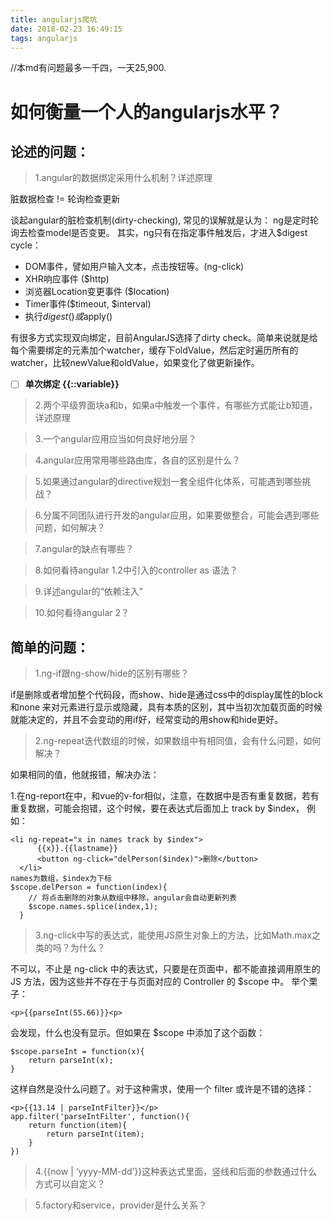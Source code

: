 ```yaml
---
title: angularjs爬坑
date: 2018-02-23 16:49:15
tags: angularjs
---
```


//本md有问题最多一千四，一天25,900.

# 如何衡量一个人的angularjs水平？
## 论述的问题：
>1.angular的数据绑定采用什么机制？详述原理

脏数据检查 != 轮询检查更新

谈起angular的脏检查机制(dirty-checking), 常见的误解就是认为： 
ng是定时轮询去检查model是否变更。
其实，ng只有在指定事件触发后，才进入$digest cycle：

- DOM事件，譬如用户输入文本，点击按钮等。(ng-click)
- XHR响应事件 ($http)
- 浏览器Location变更事件 ($location)
- Timer事件($timeout, $interval)
- 执行$digest()或$apply()

有很多方式实现双向绑定，目前AngularJS选择了dirty check。简单来说就是给每个需要绑定的元素加个watcher，缓存下oldValue，然后定时遍历所有的watcher，比较newValue和oldValue，如果变化了做更新操作。

- [ ] **单次绑定  {{::variable}}**

>2.两个平级界面块a和b，如果a中触发一个事件，有哪些方式能让b知道，详述原理

>3.一个angular应用应当如何良好地分层？

>4.angular应用常用哪些路由库，各自的区别是什么？

>5.如果通过angular的directive规划一套全组件化体系，可能遇到哪些挑战？

>6.分属不同团队进行开发的angular应用，如果要做整合，可能会遇到哪些问题，如何解决？

>7.angular的缺点有哪些？

>8.如何看待angular 1.2中引入的controller as 语法？

>9.详述angular的“依赖注入”

>10.如何看待angular 2？
## 简单的问题：
>1.ng-if跟ng-show/hide的区别有哪些？

if是删除或者增加整个代码段，而show、hide是通过css中的display属性的block和none
来对元素进行显示或隐藏，具有本质的区别，其中当初次加载页面的时候就能决定的，并且不会变动的用if好，经常变动的用show和hide更好。

>2.ng-repeat迭代数组的时候，如果数组中有相同值，会有什么问题，如何解决？

如果相同的值，他就报错，解决办法：

1.在ng-report在中，和vue的v-for相似，注意，在数据中是否有重复数据，若有重复数据，可能会抱错，这个时候，要在表达式后面加上 track by $index，
例如：


```
<li ng-repeat="x in names track by $index">
      {{x}}.{{lastname}} 
      <button ng-click="delPerson($index)">删除</button> 
  </li> 
names为数组，$index为下标
$scope.delPerson = function(index){
    // 将点击删除的对象从数组中移除，angular会自动更新列表
    $scope.names.splice(index,1);            
  }
```


>3.ng-click中写的表达式，能使用JS原生对象上的方法，比如Math.max之类的吗？为什么？

不可以，不止是 ng-click 中的表达式，只要是在页面中，都不能直接调用原生的 JS 方法，因为这些并不存在于与页面对应的 Controller 的 $scope 中。
举个栗子：

```
<p>{{parseInt(55.66)}}<p>
```

会发现，什么也没有显示。但如果在 $scope 中添加了这个函数：

```
$scope.parseInt = function(x){
    return parseInt(x);
}
```

这样自然是没什么问题了。对于这种需求，使用一个 filter 或许是不错的选择：

```
<p>{{13.14 | parseIntFilter}}</p>
app.filter('parseIntFilter', function(){
    return function(item){
        return parseInt(item);
    }
})
```


>4.{{now | ‘yyyy-MM-dd’}}这种表达式里面，竖线和后面的参数通过什么方式可以自定义？

>5.factory和service，provider是什么关系？